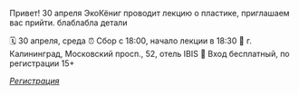 Привет!
30 апреля ЭкоКёниг проводит лекцию о пластике, приглашаем вас прийти.
блаблабла детали

🗓 30 апреля, среда
⏰ Сбор с 18:00, начало лекции в 18:30
📍 г. Калининград, Московский просп., 52, отель IBIS
📝 Вход бесплатный, по регистрации
15+

*[Регистрация](https://forms.gle/uebDwfNxBYf9TLrX7)*
